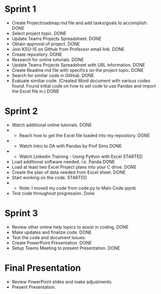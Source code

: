 # Sprint 1

- Create Projectroadmap.md file and add tasks/goals to accomplish. DONE
- Select project topic. DONE
- Update Teams Projects Spreadsheet. DONE
- Obtain approval of project. DONE
- Join KSU-IS on Github from Professor email link. DONE
- Create repository. DONE
- Research for online tutorials.  DONE
- Update Teams Projects Spreadsheet with URL information. DONE
- Create Readme.md file with specifics on the project topic.  DONE
- Search for similar code in GitHub. DONE
- Evaluate similiar code. (Created Word document with various codes found. Found initial code on how to set code to use Pandas and import the Excel file in.) DONE

# Sprint 2

- Watch additional online tutorials. DONE
-   * Reach how to get the Excel file loaded into my repository.  DONE
-   * Watch Intro to DA with Pandas by Prof Sims DONE
-   * Watch Linkedin Training - Using Python with Excel  STARTED
- Load additional software needed. i.e. Panda DONE
- Load at least two Excel Project plans into your C drive. DONE
- Create the plan of data needed from Excel sheet.  DONE
- Start working on the code.  STARTED
-  * Note: I moved my code from code.py to Main Code.ipynb
- Test code throughout progression. Done

# Sprint 3

- Review other online help topics to assist in coding. DONE
- Make updates and finalize code. DONE
- Test the code and document issues.
- Create PowerPoint Presentation. DONE
- Setup Teams Meeting to present Presentation. DONE

# Final Presentation
- Review PowerPoint slides and make adjustments.
- Present Presentation.
